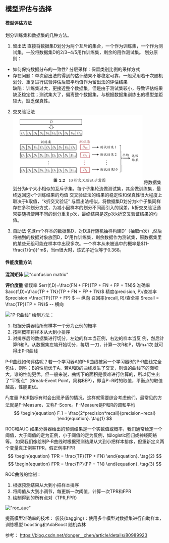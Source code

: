 ## 模型评估与选择

#### 模型评估方法
划分训练集和数据集的几种方法。

1. 留出法
    直接将数据集D划分为两个互斥的集合，一个作为训练集，一个作为测试集。一般将数据集D的2/3~4/5用作训练集，剩余的用作测试集。
划分原则：
* 如何保持数据分布的一致性? 分层采样：保留类别比例的采样方式
* 存在问题：单次留出法的得到的估计结果不够稳定可靠，一般采用若干次随机划分、重复进行试验评估后取平均值作为留出法的评估结果  
缺陷：训练集过大，更接近整个数据集，但是由于测试集较小，导致评估结果缺乏稳定性；测试集大了，偏离整个数据集，与根据数据集训练出的模型差距较大，缺乏保真性。

2. 交叉验证法
    !["K则交叉验证"](https://raw.githubusercontent.com/Joey-Hu/markdown-noteook/master/machine_learning/images/model_evaluation_and_selection/k-fold%20cross-validation.png)
    将数据集划分为k个大小相似的互斥子集，每个子集轮流做测试集，其余做训练集，最终返回这k个训练结果的均值
    交叉验证法的结果的稳定性和保真性很大程度上取决于k取值，“k折交叉验证”
    与留出法相似，将数据集D划分为k个子集同样存在多种划分方式，为减小因样本的划分不同而引入的误差，k折交叉验证通常要随机使用不同的划分重复p次，最终结果是这p次k折交叉验证结果的均值。

3. 自助法
    包含m个样本的数据集D，对D进行随机抽样构建D'（抽取m次）,然后将抽到的数据对象放回D，D'用作训练集，剩余数据作为测试集，原数据集里的某些元组可能在样本中出现多次。一个样本从未被选中的概率是$(1-\frac{1}{m})^m$，当m很大时，该式子近似等于0.368。
    
#### 性能度量方法

**混淆矩阵**
!["confusion matrix"]()

**评价度量**
错误率 $err(f,D)=\frac{FN + FP}{TP + FN + FP + TN}$
准确率 $acc(f,D)=\frac{TP + TN}{TP + FN + FP + TN}$
精度(precision, P)/查准率 $precision =\frac{TP}{TP + FP} $  -- 纵向
召回率(recall, R)/查全率 $recall = \frac{TP}{TP + FN}$ -- 横向

!["P-R曲线"]()
绘制方法：
1. 根据分类器给所有样本一个分为正例的概率
2. 按照概率将样本从大到小排序
3. 对排序后的数据集进行切分，左边的样本当正例，右边的样本当反 例，然后计算R和P。从数据集左端开始切分，每切 一刀，计算一次R和P，切m+1次 就可得出P-R曲线

P-R曲线如何评估呢？若一个学习器A的P-R曲线被另一个学习器B的P-R曲线完全包住，则称：B的性能优于A。若A和B的曲线发生了交叉，则谁的曲线下的面积大，谁的性能更优。但一般来说，曲线下的面积是很难进行估算的，所以衍生出了“平衡点”（Break-Event Point，简称BEP），即当P=R时的取值，平衡点的取值越高，性能更优。

$F_1$度量
P和R指标有时会出现矛盾的情况，这样就需要综合考虑他们，最常见的方法就是F-Measure，又称F-Score。F-Measure是P和R的调和平均
$$
\begin{equation}
F_1 = \frac{2*precision*recall}{precision+recal}
\end{equation}. \tag{1}
$$

ROC和AUC
如果分类器给出的预测结果是一个实数值或概率，我们通常给定一个阈值，大于阈值的定为正例，小于阈值的定为反例，如logistic回归或神经网络等。
如果我们像绘制P-R曲线时根据预测结果从大到小把样本排序，但重新定义两个变量真正例率TPR，假正例率FPR
$$
\begin{equation}
TPR = \frac{TP}{TP + FN}
\end{equation}. \tag{2}
$$
$$
\begin{equation}
FPR = \frac{FP}{FP + TN}
\end{equation}. \tag{3}
$$

ROC曲线的绘制：
1. 根据预测结果从大到小把样本排序
2. 将阈值从大到小调节，每更新一次阈值，计算一次TPR和FPR
3. 绘制得到的所有点对（TPR,FPR）

!["roc_auc"]()

提高模型准确率的技术：
袋装(bagging)：使用多个模型对数据集进行自助样本，训练模型
boosting和AdaBoost
随机森林






参考：
https://blog.csdn.net/donger__chen/article/details/80989923